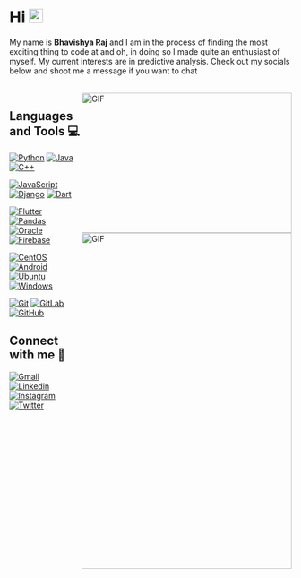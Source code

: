 # Hi <img src="https://media.giphy.com/media/hvRJCLFzcasrR4ia7z/giphy.gif" width="25px">

My name is <strong>Bhavishya Raj</strong> and I am in the process of finding the most exciting thing to code at and oh, in doing so I made quite an enthusiast of myself. My current interests are in predictive analysis. Check out my socials below and shoot me a message if you want to chat

</br> 

<img align="right" height="250" width="375" alt="GIF" src="https://github-readme-stats.vercel.app/api?username=brobotan&count_private=true&theme=tokyonight&show_icons=true&hide_border=false" />
<img align="right" height="600" width="375" alt="GIF" src="https://github-readme-stats.vercel.app/api/top-langs/?username=brobotan&layout=compact&theme=radical" />

## Languages and Tools :computer:

[![Python](https://img.shields.io/badge/-Python-black?style=flat&logo=python&link=https://github.com/brobotan)](https://github.com/brobotan)
[![Java](https://img.shields.io/badge/Java-orange?style=flat&logo=java&logoColor=white&link=https://github.com/brobotan)](https://github.com/brobotan)
[![C++](https://img.shields.io/badge/-C/C%2B%2B-%2300599C?style=flat&logo=C%2B%2B&logoColor=ffffff)](https://github.com/brobotan)  

[![JavaScript](https://img.shields.io/badge/-JavaScript-black?style=flat&logo=javascript&link=https://github.com/brobotan)](https://github.com/brobotan)
[![Django](https://img.shields.io/badge/-django-092d1f?style=flat&logo=django&link=https://github.com/brobotan)](https://github.com/brobotan)
[![Dart](https://img.shields.io/badge/-Dart-6286d2?style=flat&logo=dart&link=https://github.com/brobotan)](https://github.com/brobotan)

[![Flutter](https://img.shields.io/badge/-Flutter-855fa8?style=flat&logo=flutter&link=https://github.com/brobotan)](https://github.com/brobotan)
[![Pandas](https://img.shields.io/badge/-Pandas-160458?style=flat&logo=pandas&link=https://github.com/brobotan)](https://github.com/brobotan)
[![Oracle](https://img.shields.io/badge/-Oracle-c94835?style=flat&logo=oracle&link=https://github.com/brobotan)](https://github.com/brobotan)
[![Firebase](https://img.shields.io/badge/-Firebase-039be6?style=flat&logo=firebase&link=https://github.com/brobotan)](https://github.com/brobotan)

[![CentOS](https://img.shields.io/badge/-CentOS-001522?style=flat&logo=centos&logoColor=white&link=https://github.com/brobotan)](https://github.com/brobotan)
[![Android](https://img.shields.io/badge/-Android-073042?style=flat&logo=android&link=https://github.com/brobotan)](https://github.com/brobotan)
[![Ubuntu](https://img.shields.io/badge/-Ubuntu-69195e?style=flat&logo=ubuntu&link=https://github.com/brobotan)](https://github.com/brobotan)
[![Windows](https://img.shields.io/badge/-Windows-2376bc?style=flat&logo=windows&link=https://github.com/brobotan)](https://github.com/brobotan)

[![Git](https://img.shields.io/badge/-Git-black?style=flat&logo=git&link=https://github.com/brobotan)](https://github.com/brobotan)
[![GitLab](https://img.shields.io/badge/-GitLab-FCA121?style=flat&logo=gitlab&link=https://github.com/brobotan)](https://gitlab.com/brobotan)
[![GitHub](https://img.shields.io/badge/-GitHub-181717?style=flat&logo=github&link=https://github.com/brobotan)](https://github.com/brobotan)

## Connect with me :dart:

[![Gmail](https://img.shields.io/badge/-brobotan-black?style=flat&logo=gmail&link=mailto:brobotan@gmail.com)](mailto:brobotan@gmail.com)
[![Linkedin](https://img.shields.io/badge/-Bhavishya-057ca6?style=flat&logo=linkedin&link=https://www.linkedin.com/in/bhavishya-r-227178b5)](https://www.linkedin.com/in/bhavishya-r-227178b5)
[![Instagram](https://img.shields.io/badge/-brobotan-black?style=flat&logo=instagram&link=https://instagram.com/brobotan)](https://instagram.com/brobotan)
[![Twitter](https://img.shields.io/twitter/follow/brobotan?color=1da1f3&logo=twitter&style=flat)](https://twitter.com/intent/follow?original_referer=https%3A%2F%2Fgithub.com%2Fbrobotan&screen_name=brobotan)
